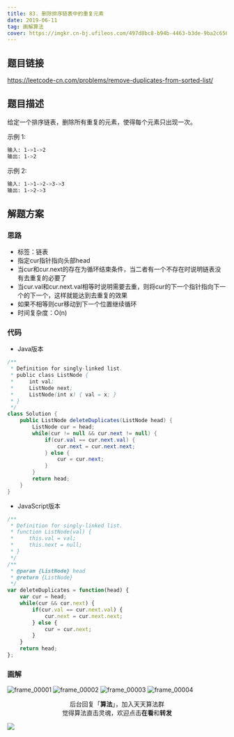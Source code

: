 ```yaml
---
title: 83. 删除排序链表中的重复元素
date: 2019-06-11
tag: 画解算法
cover: https://imgkr.cn-bj.ufileos.com/497d8bc8-b94b-4463-b3de-9ba2c6560726.png
---
```


## 题目链接

https://leetcode-cn.com/problems/remove-duplicates-from-sorted-list/

## 题目描述

给定一个排序链表，删除所有重复的元素，使得每个元素只出现一次。

示例 1:

```bash
输入: 1->1->2
输出: 1->2
```

示例 2:

```bash
输入: 1->1->2->3->3
输出: 1->2->3
```

## 解题方案

### 思路

- 标签：链表
- 指定cur指针指向头部head
- 当cur和cur.next的存在为循环结束条件，当二者有一个不存在时说明链表没有去重复的必要了
- 当cur.val和cur.next.val相等时说明需要去重，则将cur的下一个指针指向下一个的下一个，这样就能达到去重复的效果
- 如果不相等则cur移动到下一个位置继续循环
- 时间复杂度：O(n)


### 代码

- Java版本

```java
/**
 * Definition for singly-linked list.
 * public class ListNode {
 *     int val;
 *     ListNode next;
 *     ListNode(int x) { val = x; }
 * }
 */
class Solution {
    public ListNode deleteDuplicates(ListNode head) {
        ListNode cur = head;
        while(cur != null && cur.next != null) {
            if(cur.val == cur.next.val) {
                cur.next = cur.next.next;
            } else {
                cur = cur.next;
            }
        }
        return head;
    }
}
```

- JavaScript版本

```js
/**
 * Definition for singly-linked list.
 * function ListNode(val) {
 *     this.val = val;
 *     this.next = null;
 * }
 */
/**
 * @param {ListNode} head
 * @return {ListNode}
 */
var deleteDuplicates = function(head) {
    var cur = head;
    while(cur && cur.next) {
        if(cur.val == cur.next.val) {
            cur.next = cur.next.next;
        } else {
            cur = cur.next;
        }
    }
    return head;
};
```

### 画解

![frame_00001](https://imgkr.cn-bj.ufileos.com/1f084a08-fbaf-473b-8987-bd1680db59bc.png)
![frame_00002](https://imgkr.cn-bj.ufileos.com/1a9a1072-8bc5-4c5f-a37c-b99900253890.png)
![frame_00003](https://imgkr.cn-bj.ufileos.com/b1b8b14b-aef7-4bf8-89fe-971f7aff9144.png)
![frame_00004](https://imgkr.cn-bj.ufileos.com/497d8bc8-b94b-4463-b3de-9ba2c6560726.png)

<span style="display:block;text-align:center;">后台回复「<strong>算法</strong>」，加入天天算法群</span>
<span style="display:block;text-align:center;">觉得算法直击灵魂，欢迎点击<strong>在看</strong>和<strong>转发</strong></span>

![](https://imgkr.cn-bj.ufileos.com/f3e6917b-991c-4ef5-a29a-bb5d9af1273a.gif)